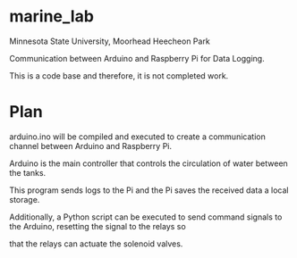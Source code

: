 # marine_lab

Minnesota State University, Moorhead
Heecheon Park

Communication between Arduino and Raspberry Pi for Data Logging.

This is a code base and therefore, it is not completed work.

# Plan

arduino.ino will be compiled and executed to create a communication channel between Arduino and Raspberry Pi.

Arduino is the main controller that controls the circulation of water between the tanks.

This program sends logs to the Pi and the Pi saves the received data a local storage.

Additionally, a Python script can be executed to send command signals to the Arduino, resetting the signal to the relays so 

that the relays can actuate the solenoid valves.



